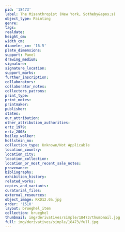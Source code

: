 ```yaml
---
pid: '18473'
label: The Misanthropist (New York, Sotheby&apos;s)
object_type: Painting
genre: 
tags: 
realdate: 
height_cm: 
width_cm: 
diameter_cm: '16.5'
plate_dimensions: 
support: Panel
drawing_medium: 
signature: 
signature_location: 
support_marks: 
further_inscription: 
collaborators: 
collaborator_notes: 
collectors_patrons: 
print_type: 
print_notes: 
printmaker: 
publisher: 
states: 
our_attribution: 
other_attribution_authorities: 
ertz_1979: 
ertz_2008: 
bailey_walker: 
hollstein_no: 
collection_type: Unknown/Not Applicable
location_country: 
location_city: 
location_collection: 
location_or_most_recent_sale_notes: 
provenance: 
bibliography: 
exhibition_history: 
related_works: 
copies_and_variants: 
curatorial_files: 
external_resources: 
object_image: RKD12.0a.jpg
order: '1510'
layout: brueghel_item
collection: brueghel
thumbnail: img/derivatives/simple/18473/thumbnail.jpg
full: img/derivatives/simple/18473/full.jpg
---
```

